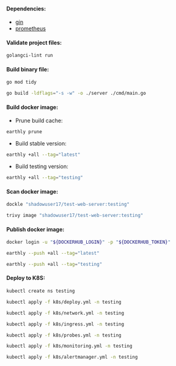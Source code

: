 #### Dependencies:
- [gin](https://github.com/gin-gonic/gin/tree/v1.10.0)
- [prometheus](https://github.com/prometheus/client_golang/tree/v1.20.3)

#### Validate project files:
```bash
golangci-lint run
```

#### Build binary file:
```bash
go mod tidy
```
```bash
go build -ldflags="-s -w" -o ./server ./cmd/main.go
```

#### Build docker image:
- Prune build cache:
```bash
earthly prune
```
- Build stable version:
```bash
earthly +all --tag="latest"
```
- Build testing version:
```bash
earthly +all --tag="testing"
```

#### Scan docker image:
```bash
dockle "shadowuser17/test-web-server:testing"
```
```bash
trivy image "shadowuser17/test-web-server:testing"
```

#### Publish docker image:
```bash
docker login -u "${DOCKERHUB_LOGIN}" -p "${DOCKERHUB_TOKEN}"
```
```bash
earthly --push +all --tag="latest"
```
```bash
earthly --push +all --tag="testing"
```

#### Deploy to K8S:
```bash
kubectl create ns testing
```
```bash
kubectl apply -f k8s/deploy.yml -n testing
```
```bash
kubectl apply -f k8s/network.yml -n testing
```
```bash
kubectl apply -f k8s/ingress.yml -n testing
```
```bash
kubectl apply -f k8s/probes.yml -n testing
```
```bash
kubectl apply -f k8s/monitoring.yml -n testing
```
```bash
kubectl apply -f k8s/alertmanager.yml -n testing
```
